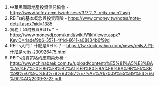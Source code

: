 

1. 中華民國房地產投資信託協會 - https://www.taifex.com.tw/chinese/3/7_2_2_reits_main2.asp
2. REITs的基本概念與投資風險 - https://www.cmoney.tw/notes/note-detail.aspx?nid=1385
3. 實務上如何投資REITs？ - https://www.moneydj.com/kmdj/wiki/WikiViewer.aspx?KeyID=4adef9b6-3571-4f4d-8611-a08834b6f99d
4. REITs入門：什麼是REITs？ - https://tw.stock.yahoo.com/news/reits入門-什麼是reits-230926475.html
5. REITs投資策略的應用與分析 - https://www.chinabank.com.tw/upload/content/%E5%81%A5%E8%BA%AB%E7%90%86%E8%B2%A1%E9%80%9A%E9%9A%9B%E5%8B%99%E6%9C%83%E8%B3%87%E7%AE%A1/2009%E5%B9%B4%E6%9C%AC/2009-3-23.pdf